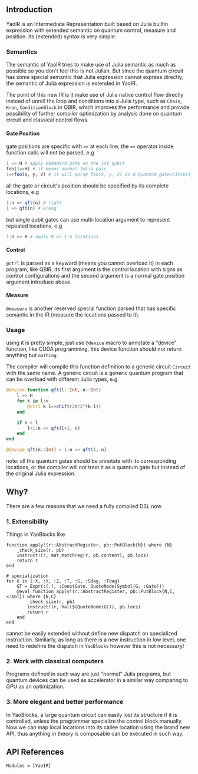 ## Introduction

YaoIR is an Intermediate Representation built based on
Julia builtin expression with extended semantic on quantum control, measure and position. Its (extended) syntax is very simple:

### Semantics

The semantic of YaoIR tries to make use of Julia semantic as much as possible so you don't feel this
is not Julian. But since the quantum circuit has some
special semantic that Julia expression cannot express
directly, the semantic of Julia expression is extended in YaoIR.

The point of this new IR is it make use of Julia native
control flow directly instead of unroll the loop and conditions into a Julia type, such as `Chain`, `Kron`,
`ConditionBlock` in QBIR, which improves the performance and provide possibility of further compiler
optimization by analysis done on quantum circuit and classical control flows.

#### Gate Position
gate positions are specific with `=>` at each line,
the `=>` operator inside function calls will not be
parsed, e.g


```jl
1 => H # apply Hadamard gate on the 1st qubit
foo(1=>H) # it means normal Julia pair
1=>foo(x, y, z) # it will parse foo(x, y, z) as a quantum gate/circuit, but will error later if type inference finds they are not.
```

all the gate or circuit's position should be specified by its complete locations, e.g

```jl
1:n => qft(n) # right
1 => qft(n) # wrong
```

but single qubit gates can use multi-location argument
to represent repeated locations, e.g

```jl
1:n => H # apply H on 1:n locations
```

#### Control

`@ctrl` is parsed as a keyword (means you cannot overload it) in each program, like QBIR, its first argument is the control
location with signs as control configurations and the second argument is a normal gate position argument introduce above.

#### Measure

`@measure` is another reserved special function parsed that has specific semantic in the IR (measure the locations passed to it).

### Usage

using it is pretty simple, just use `@device` macro to annotate a "device" function, like CUDA programming, this device function should not return anything but `nothing`.

The compiler will compile this function definition to
a generic circuit `Circuit` with the same name. A generic circuit is a generic quantum program that can
be overload with different Julia types, e.g

```jl
@device function qft(l::Int, n::Int)
    l => H
    for k in l:n
        @ctrl k l=>shift(2π/2^(k-l))
    end

    if n > l
        l+1:n => qft(l+1, n)
    end
end

@device qft(n::Int) = 1:n => qft(1, n)
```

note: all the quantum gates should be annotate with its corresponding locations, or the compiler will not
treat it as a quantum gate but instead of the original Julia expression.

## Why?

There are a few reasons that we need a fully compiled DSL now.

### 1. Extensibility

Things in YaoBlocks like

```
function apply!(r::AbstractRegister, pb::PutBlock{N}) where {N}
    _check_size(r, pb)
    instruct!(r, mat_matchreg(r, pb.content), pb.locs)
    return r
end

# specialization
for G in [:X, :Y, :Z, :T, :S, :Sdag, :Tdag]
    GT = Expr(:(.), :ConstGate, QuoteNode(Symbol(G, :Gate)))
    @eval function apply!(r::AbstractRegister, pb::PutBlock{N,C,<:$GT}) where {N,C}
        _check_size(r, pb)
        instruct!(r, Val($(QuoteNode(G))), pb.locs)
        return r
    end
end
```

cannot be easily extended without define new dispatch on specialized instruction. Similarly, as long as there is a new instruction in low level, one need to redefine the dispatch in `YaoBlocks` however this is not necessary!

### 2. Work with classical computers
Programs defined in such way are just "normal" Julia programs, but quantum devices can be used as accelerator in a similar way comparing to GPU as an optimization.

### 3. More elegant and better performance
In YaoBlocks, a large quantum circuit can easily lost its structure if it is controlled, unless the programmer specialize the control block manually. Now we can map local locations into its callee location using the brand new API, thus anything in theory is composable can be executed in such way.


## API References

```@autodocs
Modules = [YaoIR]
```
